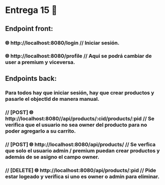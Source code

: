 # Entrega 15 📄

## Endpoint front:
### 🌐  http://localhost:8080/login // Iniciar sesión.
###  🌐 http://localhost:8080/profile // Aqui se podrá cambiar de user a premium y viceversa.

## Endpoints back:
### Para todos hay que iniciar sesión, hay que crear productos y pasarle el objectId de manera manual.

### // [POST] 🌐 http://localhost:8080//api/products/:cid/products/:pid // Se verifica que el usuario no sea owner del producto para no poder agregarlo a su carrito.
### // [POST] 🌐 http://localhost:8080/api/products/ // Se verfica que solo el usuario admin / premium puedan crear productos y además de se asigno el campo owner.
### // [DELETE] 🌐 http://localhost:8080/api/products/:pid // Pide estar logeado y verifica si uno es owner o admin para eliminar.